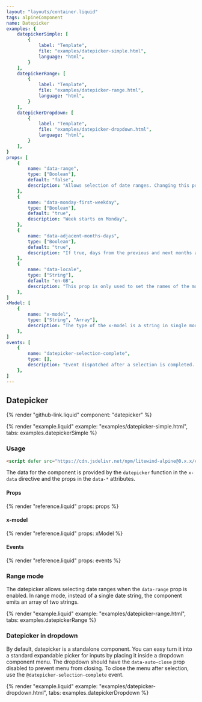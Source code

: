 ```yaml
---
layout: "layouts/container.liquid"
tags: alpineComponent
name: Datepicker
examples: {
    datepickerSimple: [
        {
            label: "Template",
            file: "examples/datepicker-simple.html",
            language: "html",
        }
    ],
    datepickerRange: [
        {
            label: "Template",
            file: "examples/datepicker-range.html",
            language: "html",
        }
    ],
    datepickerDropdown: [
        {
            label: "Template",
            file: "examples/datepicker-dropdown.html",
            language: "html",
        }
    ],
}
props: [
    {
        name: "data-range",
        type: ["Boolean"],
        default: "false",
        description: "Allows selection of date ranges. Changing this prop resets component.",
    },
    {
        name: "data-monday-first-weekday",
        type: ["Boolean"],
        default: "true",
        description: "Week starts on Monday",
    },
    {
        name: "data-adjacent-months-days",
        type: ["Boolean"],
        default: "true",
        description: "If true, days from the previous and next months are displayed. Classes for these days can be customized using the `class-adjacent` attribute in the template. Adjacent days are selectable.",
    },
    {
        name: "data-locale",
        type: ["String"],
        default: "en-GB",
        description: "This prop is only used to set the names of the months and weekdays and to format date in the components footer. It does not modify format of the `x-model` date which is always `YYYY-MM-DD`.",
    },
]
xModel: [
    {
        name: "x-model",
        type: ["String", "Array"],
        description: "The type of the x-model is a string in single mode and an array of two strings in range mode. Strings are always in th YYYY-MM-DD format.",
    },
]
events: [
    {
        name: "datepicker-selection-complete",
        type: [],
        description: "Event dispatched after a selection is completed. This can be useful, for example, for closing an expandable datepicker in a dropdown.",
    },
]
---
```

## Datepicker

{% render "github-link.liquid" component: "datepicker" %}

{% render "example.liquid" example: "examples/datepicker-simple.html", tabs: examples.datepickerSimple %}

### Usage

```html
<script defer src="https://cdn.jsdelivr.net/npm/litewind-alpine@0.x.x/components/datepicker/dist/cdn.min.js"></script>
```

The data for the component is provided by the `datepicker` function in the `x-data` directive and the props in the `data-*` attributes. 

#### Props

{% render "reference.liquid" props: props %}

#### x-model

{% render "reference.liquid" props: xModel %}

#### Events

{% render "reference.liquid" props: events %}

### Range mode

The datepicker allows selecting date ranges when the `data-range` prop is enabled. In range mode, instead of a single date string, the component emits an array of two strings.

{% render "example.liquid" example: "examples/datepicker-range.html", tabs: examples.datepickerRange %}

### Datepicker in dropdown

By default, datepicker is a standalone component. You can easy turn it into a standard expandable picker for inputs by placing it inside a dropdown component menu. The dropdown should have the `data-auto-close` prop disabled to prevent menu from closing. To close the menu after selection, use the `@datepicker-selection-complete` event.

{% render "example.liquid" example: "examples/datepicker-dropdown.html", tabs: examples.datepickerDropdown %}
